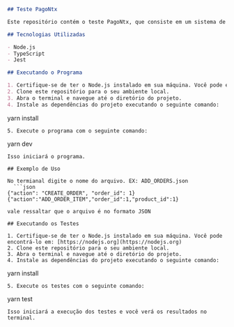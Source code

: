```markdown
## Teste PagoNtx

Este repositório contém o teste PagoNtx, que consiste em um sistema de gerenciamento de pedidos capaz de realizar operações de criar pedido, adicionar produtos ao pedido, remover produtos do pedido e finalizar pedido.

## Tecnologias Utilizadas

- Node.js
- TypeScript
- Jest

## Executando o Programa

1. Certifique-se de ter o Node.js instalado em sua máquina. Você pode encontrá-lo em: [https://nodejs.org](https://nodejs.org)
2. Clone este repositório para o seu ambiente local.
3. Abra o terminal e navegue até o diretório do projeto.
4. Instale as dependências do projeto executando o seguinte comando:
```

yarn install

```
5. Execute o programa com o seguinte comando:
```

yarn dev

````
Isso iniciará o programa.

## Exemplo de Uso

No termianal digite o nome do arquivo. EX: ADD_ORDERS.json
  ```json
{"action": "CREATE_ORDER", "order_id": 1}
{"action":"ADD_ORDER_ITEM","order_id":1,"product_id":1}

vale ressaltar que o arquivo é no formato JSON

## Executando os Testes

1. Certifique-se de ter o Node.js instalado em sua máquina. Você pode encontrá-lo em: [https://nodejs.org](https://nodejs.org)
2. Clone este repositório para o seu ambiente local.
3. Abra o terminal e navegue até o diretório do projeto.
4. Instale as dependências do projeto executando o seguinte comando:
````

yarn install

```
5. Execute os testes com o seguinte comando:
```

yarn test

```
Isso iniciará a execução dos testes e você verá os resultados no terminal.

```
